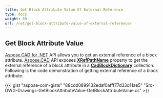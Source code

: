 ```yaml
---
title: Get Block Attribute Value Of External Reference
type: docs
weight: 60
url: /net/get-block-attribute-value-of-external-reference/
---
```


## **Get Block Attribute Value**

[Aspose.CAD for .NET](/cad/net/) API allows you to get an external reference of a block attribute. [Aspose.CAD](https://products.aspose.com/cad/net/) API exposes [**XRefPathName**](https://reference.aspose.com/cad/net/aspose.cad.fileformats.cad.cadobjects/cadblockentity/properties/xrefpathname) property to get the external reference of a block attribute in a [**CadBlockDictionary**](https://reference.aspose.com/cad/net/aspose.cad.fileformats.cad/cadblockdictionary) collection. Following is the code demonstration of getting external reference of a block attribute.

{{< gist "aspose-com-gists" "88cdd0899132edaf0afff77d33d11ae5" "Src-DWG-Drawings-GetBlockAttributeValue-GetBlockAttributeValue.cs" >}}
